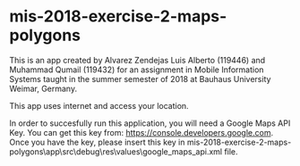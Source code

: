 # mis-2018-exercise-2-maps-polygons
This is an app created by Alvarez Zendejas Luis Alberto (119446) and Muhammad Qumail (119432)
for an assignment in Mobile Information Systems taught in the summer semester of 2018 at Bauhaus University Weimar, Germany.

This app uses internet and access your location.

In order to succesfully run this application, you will need a Google Maps API Key. You can get this key from: https://console.developers.google.com.
Once you have the key, please insert this key in mis-2018-exercise-2-maps-polygons\app\src\debug\res\values\google_maps_api.xml file.
